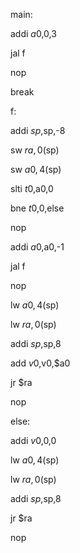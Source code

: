 main:

addi $a0,$0,3

jal f

nop

break

f:

addi $sp,$sp,-8

sw $ra,0($sp)

sw $a0,4($sp)

slti $t0,$a0,0

bne $t0,$0,else

nop

addi $a0,$a0,-1

jal f

nop

lw $a0,4($sp)

lw $ra,0($sp)

addi $sp,$sp,8

add $v0,$v0,$a0

jr $ra

nop

else:

addi $v0,$0,0

lw $a0,4($sp)

lw $ra,0($sp)

addi $sp,$sp,8

jr $ra

nop
